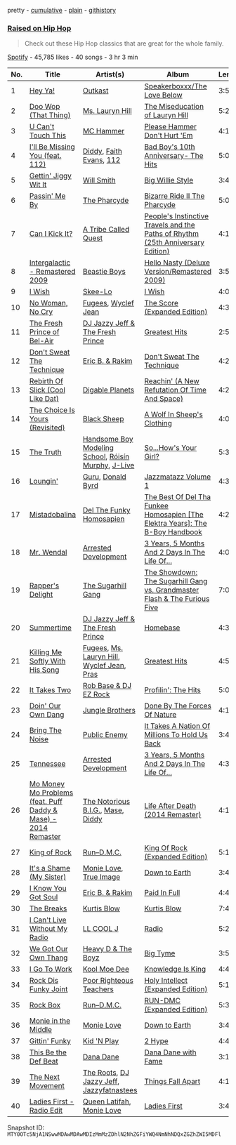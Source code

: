 pretty - [cumulative](/playlists/cumulative/37i9dQZF1DX3YSNrkBY3IB.md) - [plain](/playlists/plain/37i9dQZF1DX3YSNrkBY3IB) - [githistory](https://github.githistory.xyz/mackorone/spotify-playlist-archive/blob/main/playlists/plain/37i9dQZF1DX3YSNrkBY3IB)

### [Raised on Hip Hop](https://open.spotify.com/playlist/37i9dQZF1DX3YSNrkBY3IB)

> Check out these Hip Hop classics that are great for the whole family.

[Spotify](https://open.spotify.com/user/spotify) - 45,785 likes - 40 songs - 3 hr 3 min

| No. | Title | Artist(s) | Album | Length |
|---|---|---|---|---|
| 1 | [Hey Ya!](https://open.spotify.com/track/2PpruBYCo4H7WOBJ7Q2EwM) | [Outkast](https://open.spotify.com/artist/1G9G7WwrXka3Z1r7aIDjI7) | [Speakerboxxx/The Love Below](https://open.spotify.com/album/1UsmQ3bpJTyK6ygoOOjG1r) | 3:55 |
| 2 | [Doo Wop \(That Thing\)](https://open.spotify.com/track/0uEp9E98JB5awlA084uaIg) | [Ms\. Lauryn Hill](https://open.spotify.com/artist/2Mu5NfyYm8n5iTomuKAEHl) | [The Miseducation of Lauryn Hill](https://open.spotify.com/album/1BZoqf8Zje5nGdwZhOjAtD) | 5:20 |
| 3 | [U Can't Touch This](https://open.spotify.com/track/1B75hgRqe7A4fwee3g3Wmu) | [MC Hammer](https://open.spotify.com/artist/2rblp9fJo16ZPTcKDtlmKW) | [Please Hammer Don't Hurt 'Em](https://open.spotify.com/album/4r1WecJyt5FOhglysp9zhN) | 4:17 |
| 4 | [I'll Be Missing You \(feat\. 112\)](https://open.spotify.com/track/3QHONiXGMGU3z68mQInncF) | [Diddy](https://open.spotify.com/artist/59wfkuBoNyhDMQGCljbUbA), [Faith Evans](https://open.spotify.com/artist/5NDMothbpdpq2xHqSjrrWn), [112](https://open.spotify.com/artist/7urq0VfqxEYEEiZUkebXT4) | [Bad Boy's 10th Anniversary\- The Hits](https://open.spotify.com/album/46JQVqJpOg8opDLUl1qHT1) | 5:01 |
| 5 | [Gettin' Jiggy Wit It](https://open.spotify.com/track/0weAUscowxeqDtpCgtbpgp) | [Will Smith](https://open.spotify.com/artist/41qil2VaGbD194gaEcmmyx) | [Big Willie Style](https://open.spotify.com/album/2esWeP8Ln1sXA0jbDmi3Zq) | 3:47 |
| 6 | [Passin' Me By](https://open.spotify.com/track/4G3dZN9o3o2X4VKwt4CLts) | [The Pharcyde](https://open.spotify.com/artist/7yk35uHNQclPXFGFoTU44w) | [Bizarre Ride II The Pharcyde](https://open.spotify.com/album/48kU5gP41TqZEw32Cwhsna) | 5:03 |
| 7 | [Can I Kick It?](https://open.spotify.com/track/3Ti0GdlrotgwsAVBBugv0I) | [A Tribe Called Quest](https://open.spotify.com/artist/09hVIj6vWgoCDtT03h8ZCa) | [People's Instinctive Travels and the Paths of Rhythm \(25th Anniversary Edition\)](https://open.spotify.com/album/3kV0i1qqudjf0PGawJ4jck) | 4:11 |
| 8 | [Intergalactic \- Remastered 2009](https://open.spotify.com/track/5fpizYGbi5IQoEraj6FP0R) | [Beastie Boys](https://open.spotify.com/artist/03r4iKL2g2442PT9n2UKsx) | [Hello Nasty \(Deluxe Version/Remastered 2009\)](https://open.spotify.com/album/6eGYLONkDMja0MNtZWnRRB) | 3:51 |
| 9 | [I Wish](https://open.spotify.com/track/3LklW07tvdx2AHsgfi1Mng) | [Skee\-Lo](https://open.spotify.com/artist/55Pp4Ns5VfTSFsBraW7MQy) | [I Wish](https://open.spotify.com/album/34hLOvajp6WQOGlt6CNLSA) | 4:09 |
| 10 | [No Woman, No Cry](https://open.spotify.com/track/5bUVHuzQh5mkvMPjUU074i) | [Fugees](https://open.spotify.com/artist/2WKdxPFRD7IqZvlIAvhMgY), [Wyclef Jean](https://open.spotify.com/artist/7aBzpmFXB4WWpPl2F7RjBe) | [The Score \(Expanded Edition\)](https://open.spotify.com/album/18XFe4CPBgVezXkxZP6rTb) | 4:33 |
| 11 | [The Fresh Prince of Bel\-Air](https://open.spotify.com/track/0UREO3QWbXJW3gOUXpK1am) | [DJ Jazzy Jeff & The Fresh Prince](https://open.spotify.com/artist/1mG23iQeR29Ojhq89D5gbh) | [Greatest Hits](https://open.spotify.com/album/36F8dqIQunGUWbsOPWQSjz) | 2:57 |
| 12 | [Don't Sweat The Technique](https://open.spotify.com/track/48ZUwXrEOhaXLCxvmRYhZv) | [Eric B\. & Rakim](https://open.spotify.com/artist/6jHG1YQkqgojdEzerwvrVv) | [Don't Sweat The Technique](https://open.spotify.com/album/5iaxBk4qVHAMp9vtYSoEBM) | 4:22 |
| 13 | [Rebirth Of Slick \(Cool Like Dat\)](https://open.spotify.com/track/26q6YTrXt9l8qshIveiTX9) | [Digable Planets](https://open.spotify.com/artist/0gqIrDRL7CEPBWMmkuZPdQ) | [Reachin' \(A New Refutation Of Time And Space\)](https://open.spotify.com/album/5snUbps5KleLIP0cVI72lP) | 4:21 |
| 14 | [The Choice Is Yours \(Revisited\)](https://open.spotify.com/track/4k9EkhkFZY8Bk41Qi0Ob7P) | [Black Sheep](https://open.spotify.com/artist/0NnCgUxhtWt1yBtpDyvFQf) | [A Wolf In Sheep's Clothing](https://open.spotify.com/album/4tIQR0m3PPwybQ32P256IO) | 4:03 |
| 15 | [The Truth](https://open.spotify.com/track/5l7icgnicl7JToRxPkSXyy) | [Handsome Boy Modeling School](https://open.spotify.com/artist/3pkmfqaBNsMqnXus05PNfP), [Róisín Murphy](https://open.spotify.com/artist/3qwabfaWewpfli7hMNM3O8), [J\-Live](https://open.spotify.com/artist/5bb5uytW59wDF0gpv8iQbE) | [So...How's Your Girl?](https://open.spotify.com/album/11xrdpHkh2KUuxPGEfQZKG) | 5:37 |
| 16 | [Loungin'](https://open.spotify.com/track/1VzhfMEGIIkn5hFITMJzW1) | [Guru](https://open.spotify.com/artist/6xyaria4AcxjRuJZLkWvMW), [Donald Byrd](https://open.spotify.com/artist/3ZUZYvTkSr7kJQyAXVpqaL) | [Jazzmatazz Volume 1](https://open.spotify.com/album/64J8girYqmK86ebqBayrjQ) | 4:39 |
| 17 | [Mistadobalina](https://open.spotify.com/track/0KQd3QY1Y8zC2rfO4ZBQRC) | [Del The Funky Homosapien](https://open.spotify.com/artist/0YsLR3SQd5QTXAhGIGX7cl) | [The Best Of Del Tha Funkee Homosapien \[The Elektra Years\]: The B\-Boy Handbook](https://open.spotify.com/album/2XYtkhFpj90gSdbdmk0Wur) | 4:20 |
| 18 | [Mr\. Wendal](https://open.spotify.com/track/5DOYik1z3Of1wAFfY3dYbC) | [Arrested Development](https://open.spotify.com/artist/5Va9LuEmaZxnbk1gMnjMD7) | [3 Years, 5 Months And 2 Days In The Life Of...](https://open.spotify.com/album/4QrhfVaznhrAPlM5xCKBPh) | 4:07 |
| 19 | [Rapper's Delight](https://open.spotify.com/track/7sZDbHZiuHEzS00vzCuhqS) | [The Sugarhill Gang](https://open.spotify.com/artist/7zliF6Q946WznVk3ZMYhZX) | [The Showdown: The Sugarhill Gang vs\. Grandmaster Flash & The Furious Five](https://open.spotify.com/album/0sux0KNu520ssuQT8dtSzi) | 7:07 |
| 20 | [Summertime](https://open.spotify.com/track/20XdEFyaUR9C7aDIdq2OAd) | [DJ Jazzy Jeff & The Fresh Prince](https://open.spotify.com/artist/1mG23iQeR29Ojhq89D5gbh) | [Homebase](https://open.spotify.com/album/2ELLswCKdQXUWbWxhaAklh) | 4:30 |
| 21 | [Killing Me Softly With His Song](https://open.spotify.com/track/2HAVFycrhtbmLxyyxpm6JI) | [Fugees](https://open.spotify.com/artist/2WKdxPFRD7IqZvlIAvhMgY), [Ms\. Lauryn Hill](https://open.spotify.com/artist/2Mu5NfyYm8n5iTomuKAEHl), [Wyclef Jean](https://open.spotify.com/artist/7aBzpmFXB4WWpPl2F7RjBe), [Pras](https://open.spotify.com/artist/0kJMPTXq7h3ztpDukSx5iD) | [Greatest Hits](https://open.spotify.com/album/29pTiwvAAgbAjrl0g1twLy) | 4:50 |
| 22 | [It Takes Two](https://open.spotify.com/track/3Yxmpx64AdWAzG3qAD4Dty) | [Rob Base & DJ EZ Rock](https://open.spotify.com/artist/6vwFR7NilfrQ4AX0d41fWu) | [Profilin': The Hits](https://open.spotify.com/album/6a6h1DRImqxSsXfn3bk6XU) | 5:01 |
| 23 | [Doin' Our Own Dang](https://open.spotify.com/track/4fuLWKNpY01OLMT9tARnB4) | [Jungle Brothers](https://open.spotify.com/artist/2iclO3rlyF0YVNE46ctYRj) | [Done By The Forces Of Nature](https://open.spotify.com/album/5FCNQAQLw46CKYbv0n2H6V) | 4:18 |
| 24 | [Bring The Noise](https://open.spotify.com/track/6jg8Y7gArYgZeXUBPMre0V) | [Public Enemy](https://open.spotify.com/artist/6Mo9PoU6svvhgEum7wh2Nd) | [It Takes A Nation Of Millions To Hold Us Back](https://open.spotify.com/album/03Mx6yaV7k4bsEmcTH8J49) | 3:46 |
| 25 | [Tennessee](https://open.spotify.com/track/1aaoIHFT9UqhlaEwLAhh00) | [Arrested Development](https://open.spotify.com/artist/5Va9LuEmaZxnbk1gMnjMD7) | [3 Years, 5 Months And 2 Days In The Life Of...](https://open.spotify.com/album/4QrhfVaznhrAPlM5xCKBPh) | 4:32 |
| 26 | [Mo Money Mo Problems \(feat\. Puff Daddy & Mase\) \- 2014 Remaster](https://open.spotify.com/track/7xykwR6UJ4XNND931IsDLW) | [The Notorious B.I.G.](https://open.spotify.com/artist/5me0Irg2ANcsgc93uaYrpb), [Mase](https://open.spotify.com/artist/1wiBLzTI7z9RUwEpNPdFT6), [Diddy](https://open.spotify.com/artist/59wfkuBoNyhDMQGCljbUbA) | [Life After Death \(2014 Remaster\)](https://open.spotify.com/album/6uMVAiciTpTyrQn5QJDPJM) | 4:17 |
| 27 | [King of Rock](https://open.spotify.com/track/7112WRQXlBGe4Os43yw8gV) | [Run–D.M.C.](https://open.spotify.com/artist/3CQIn7N5CuRDP8wEI7FiDA) | [King Of Rock \(Expanded Edition\)](https://open.spotify.com/album/57FQTvThrTFPrGPAvZCjw6) | 5:14 |
| 28 | [It's a Shame \(My Sister\)](https://open.spotify.com/track/6ir6C7AHGMVLGQN7hv7gTA) | [Monie Love](https://open.spotify.com/artist/7dupCiguCFkYZRisA3foPu), [True Image](https://open.spotify.com/artist/5rWgwZwzlVQb3Ltn6NnIVj) | [Down to Earth](https://open.spotify.com/album/3QcgmERUy859oM1YDj9hAT) | 3:42 |
| 29 | [I Know You Got Soul](https://open.spotify.com/track/5D2lp16FQ0VIfLGRDn5jcG) | [Eric B\. & Rakim](https://open.spotify.com/artist/6jHG1YQkqgojdEzerwvrVv) | [Paid In Full](https://open.spotify.com/album/3miZDfDnP7SmOXAJXWdFmz) | 4:44 |
| 30 | [The Breaks](https://open.spotify.com/track/5TvcggVu3s2P1fMAS8BupX) | [Kurtis Blow](https://open.spotify.com/artist/25TKXk9zo9yk0HMJQ3TuE9) | [Kurtis Blow](https://open.spotify.com/album/1ZcUKK3nnmuYVGEUBxXSXt) | 7:43 |
| 31 | [I Can't Live Without My Radio](https://open.spotify.com/track/2qfTGzETefwtBWKDThZjnU) | [LL COOL J](https://open.spotify.com/artist/1P8IfcNKwrkQP5xJWuhaOC) | [Radio](https://open.spotify.com/album/4sevefzBUFvJYAzijVBQ2a) | 5:27 |
| 32 | [We Got Our Own Thang](https://open.spotify.com/track/0yndiszlOMgxOu3y2vKZvB) | [Heavy D & The Boyz](https://open.spotify.com/artist/4KHdmkq99PXA6QEJ2lKpA3) | [Big Tyme](https://open.spotify.com/album/2RDUJixbxpkSdNdDLR4LL8) | 3:52 |
| 33 | [I Go To Work](https://open.spotify.com/track/6tGtBvK6DezcjbtUxXGyxe) | [Kool Moe Dee](https://open.spotify.com/artist/2RE8NwNxsOyuNZDD0jRxHP) | [Knowledge Is King](https://open.spotify.com/album/31WVLciVB5ffpco1dZ9vHz) | 4:42 |
| 34 | [Rock Dis Funky Joint](https://open.spotify.com/track/4sqa3la7lW1uCj10PuUiJK) | [Poor Righteous Teachers](https://open.spotify.com/artist/1j6sK1bUYK36UNfLjdOfFy) | [Holy Intellect \(Expanded Edition\)](https://open.spotify.com/album/79kOIV8l2lC7oZtRrvjNPm) | 5:11 |
| 35 | [Rock Box](https://open.spotify.com/track/2XYNq7LIQrh82m7LPiPN8w) | [Run–D.M.C.](https://open.spotify.com/artist/3CQIn7N5CuRDP8wEI7FiDA) | [RUN\-DMC \(Expanded Edition\)](https://open.spotify.com/album/5nK0vU32lSmcGrglfcOfg8) | 5:30 |
| 36 | [Monie in the Middle](https://open.spotify.com/track/6RiQpptxeHspavyW50JiEw) | [Monie Love](https://open.spotify.com/artist/7dupCiguCFkYZRisA3foPu) | [Down to Earth](https://open.spotify.com/album/3QcgmERUy859oM1YDj9hAT) | 3:44 |
| 37 | [Gittin' Funky](https://open.spotify.com/track/1gnOtJnOZErFPsADj08XVr) | [Kid 'N Play](https://open.spotify.com/artist/7mldB9nEb6VC2cUj7EcgFw) | [2 Hype](https://open.spotify.com/album/1XN7cuhq8ZIvWsUUZ9xDzR) | 4:44 |
| 38 | [This Be the Def Beat](https://open.spotify.com/track/3vzFcaVtFsxJxXsI5MrHri) | [Dana Dane](https://open.spotify.com/artist/4LsQE9hwiCyFmUUkKWYnKp) | [Dana Dane with Fame](https://open.spotify.com/album/1cBQA6BENOelWaOJJRUHz5) | 3:18 |
| 39 | [The Next Movement](https://open.spotify.com/track/6oObYkdW3HMbqCV3AhSfVR) | [The Roots](https://open.spotify.com/artist/78xUyw6FkVZrRAtziFdtdu), [DJ Jazzy Jeff](https://open.spotify.com/artist/3nmiIgeri4vEY7y0VpbsCn), [Jazzyfatnastees](https://open.spotify.com/artist/4o6gZFD9CkUCVzYqrDR3wV) | [Things Fall Apart](https://open.spotify.com/album/5Kv0SrABtsIyzCniJvR5ih) | 4:10 |
| 40 | [Ladies First \- Radio Edit](https://open.spotify.com/track/2kdJAbzcLT7XEQ0QeZERIB) | [Queen Latifah](https://open.spotify.com/artist/5m7wCUhYhBh7A3A3YMxrbt), [Monie Love](https://open.spotify.com/artist/7dupCiguCFkYZRisA3foPu) | [Ladies First](https://open.spotify.com/album/6FrpOdvtCpq4atd48hyLVq) | 3:49 |

Snapshot ID: `MTY0OTc5NjA1NSwwMDAwMDAwMDIzMmMzZDhlN2NhZGFiYWQ4NmNhNDQxZGZhZWI5MDFl`
